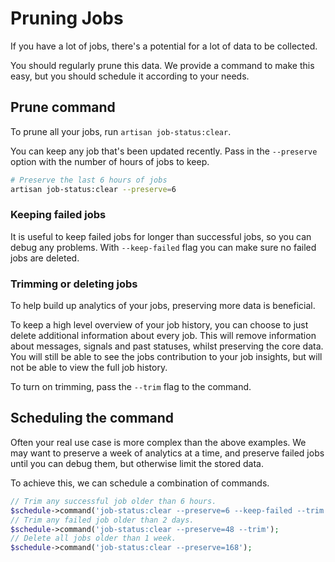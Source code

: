 # Pruning Jobs

If you have a lot of jobs, there's a potential for a lot of data to be collected.

You should regularly prune this data. We provide a command to make this easy, but you should schedule it according to your needs.

## Prune command

To prune all your jobs, run `artisan job-status:clear`.

You can keep any job that's been updated recently. Pass in the `--preserve` option with the number of hours of jobs to keep.

```bash
# Preserve the last 6 hours of jobs
artisan job-status:clear --preserve=6
```

### Keeping failed jobs

It is useful to keep failed jobs for longer than successful jobs, so you can debug any problems. With `--keep-failed` flag you can make sure no failed jobs are deleted.

### Trimming or deleting jobs

To help build up analytics of your jobs, preserving more data is beneficial.

To keep a high level overview of your job history, you can choose to just delete additional information about every job. This will remove information about messages, signals and past statuses, whilst preserving the core data. You will still be able to see the jobs contribution to your job insights, but will not be able to view the full job history.

To turn on trimming, pass the `--trim` flag to the command.

## Scheduling the command

Often your real use case is more complex than the above examples. We may want to preserve a week of analytics at a time, and preserve failed jobs until you can debug them, but otherwise limit the stored data.

To achieve this, we can schedule a combination of commands.

```php
// Trim any successful job older than 6 hours.
$schedule->command('job-status:clear --preserve=6 --keep-failed --trim')->everyFifteenMinutes();
// Trim any failed job older than 2 days.
$schedule->command('job-status:clear --preserve=48 --trim');
// Delete all jobs older than 1 week.
$schedule->command('job-status:clear --preserve=168');
```
